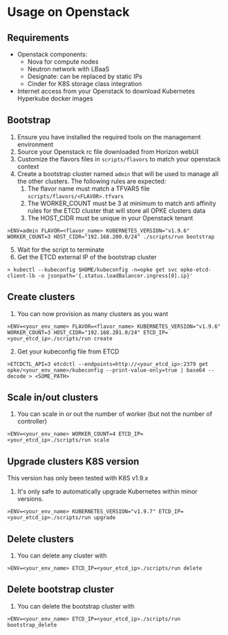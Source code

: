 # Usage on Openstack

## Requirements

* Openstack components:
  * Nova for compute nodes
  * Neutron network with LBaaS
  * Designate: can be replaced by static IPs
  * Cinder for K8S storage class integration
* Internet access from your Openstack to download Kubernetes Hyperkube docker images


## Bootstrap

1. Ensure you have installed the required tools on the management environment
1. Source your Openstack rc file downloaded from Horizon webUI
2. Customize the flavors files in `scripts/flavors` to match your openstack context
3. Create a bootstrap cluster named `admin` that will be used to manage all the other clusters. The following rules are expected:
    1. The flavor name must match a TFVARS file `scripts/flavors/<FLAVOR>.tfvars`
    2. The WORKER_COUNT must be 3 at minimum to match anti affinity rules for the ETCD cluster that will store all OPKE clusters data
    3. The HOST_CIDR must be unique in your Openstack tenant

`>ENV=admin FLAVOR=<flavor_name> KUBERNETES_VERSION="v1.9.6" WORKER_COUNT=3 HOST_CIDR="192.168.200.0/24" ./scripts/run bootstrap`

5. Wait for the script to terminate
6. Get the ETCD external IP of the bootstrap cluster

`> kubectl --kubeconfig $HOME/kubeconfig -n=opke get svc opke-etcd-client-lb -o jsonpath='{.status.loadBalancer.ingress[0].ip}'`

## Create clusters

1. You can now provision as many clusters as you want

`>ENV=<your_env_name> FLAVOR=<flavor_name> KUBERNETES_VERSION="v1.9.6" WORKER_COUNT=3 HOST_CIDR="192.168.201.0/24" ETCD_IP=<your_etcd_ip>./scripts/run create`

2. Get your kubeconfig file from ETCD

`>ETCDCTL_API=3 etcdctl --endpoints=http://<your_etcd_ip>:2379 get opke/<your_env_name>/kubeconfig --print-value-only=true | base64 --decode > <SOME_PATH>`


## Scale in/out clusters

1. You can scale in or out the number of worker (but not the number of controller)

`>ENV=<your_env_name> WORKER_COUNT=4 ETCD_IP=<your_etcd_ip>./scripts/run scale`


## Upgrade clusters K8S version

This version has only been tested with K8S v1.9.x

1. It's only safe to automatically upgrade Kubernetes within minor versions.

`>ENV=<your_env_name> KUBERNETES_VERSION="v1.9.7" ETCD_IP=<your_etcd_ip>./scripts/run upgrade`


## Delete clusters

1. You can delete any cluster with

`>ENV=<your_env_name> ETCD_IP=<your_etcd_ip>./scripts/run delete`


## Delete bootstrap cluster

1. You can delete the bootstrap cluster with

`>ENV=<your_env_name> ETCD_IP=<your_etcd_ip>./scripts/run bootstrap_delete`